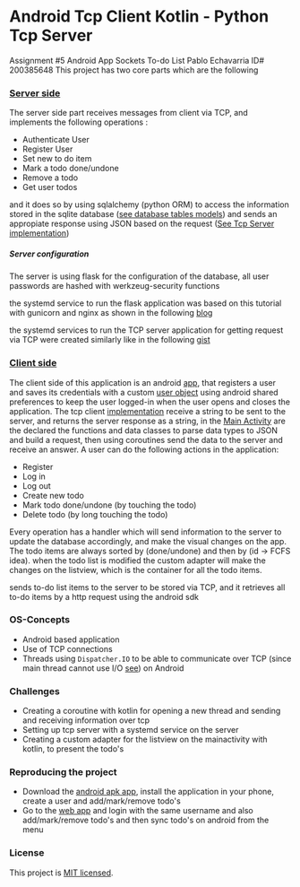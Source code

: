 # Android Tcp Client Kotlin - Python Tcp Server
Assignment #5 Android App Sockets To-do List
Pablo Echavarria
ID# 200385648
This project has two core parts which are the following

### [Server side](https://github.com/pechavarriaa/Tcp_Python-Server_Kotlin-Android-Client/blob/master/Server)
The server side part receives messages from client via TCP,
and implements the following operations :
* Authenticate User
* Register User
* Set new to do item
* Mark a todo done/undone
* Remove a todo
* Get user todos

and it does so by using sqlalchemy (python ORM) to access the information
stored in the sqlite database ([see database tables models](https://github.com/pechavarriaa/Tcp_Python-Server_Kotlin-Android-Client/blob/master/Server/models.py))
and sends an appropiate response using JSON based on the request ([See Tcp Server implementation](https://github.com/pechavarriaa/Tcp_Python-Server_Kotlin-Android-Client/blob/master/Server/tcpserver.py))

##### Server configuration

The server is using flask for the configuration of the database,
all user passwords are hashed with werkzeug-security functions

the systemd service to run the flask application was based on this tutorial
with gunicorn and nginx as shown in the following [blog](https://www.digitalocean.com/community/tutorials/how-to-serve-flask-applications-with-gunicorn-and-nginx-on-ubuntu-18-04)

the systemd services to run the TCP server application for getting request via TCP
were created similarly like in the following [gist](https://gist.github.com/kylemanna/d193aaa6b33a89f649524ad27ce47c4b) 

### [Client side](https://github.com/pechavarriaa/Tcp_Python-Server_Kotlin-Android-Client/blob/master/Client)
The client side of this application is an android [app](https://github.com/pechavarriaa/Tcp_Python-Server_Kotlin-Android-Client/tree/master/Client),
that registers a user and saves its credentials with a custom [user object](https://github.com/pechavarriaa/Tcp_Python-Server_Kotlin-Android-Client/blob/master/Client/app/src/main/java/com/example/client/UserLocalStore.kt) using android shared preferences to keep the user logged-in when
the user opens and closes the application.
The tcp client [implementation](https://github.com/pechavarriaa/Tcp_Python-Server_Kotlin-Android-Client/blob/master/Client/app/src/main/java/com/example/client/TcpClient.kt)
receive a string to be sent to the server, and returns the server response as a string,
in the [Main Activity](https://github.com/pechavarriaa/Tcp_Python-Server_Kotlin-Android-Client/blob/master/Client/app/src/main/java/com/example/client/MainActivity.kt)
are the declared the functions and data classes to parse data types to JSON and build a request, then using coroutines send the data to the server and receive an answer.
A user can do the following actions in the application:
* Register
* Log in
* Log out
* Create new todo
* Mark todo done/undone (by touching the todo)
* Delete todo (by long touching the todo)

Every operation has a handler which will send information to the server to update the 
database accordingly, and make the visual changes on the app. The todo items are
always sorted by  (done/undone) and then by (id -> FCFS idea). when the todo list is modified 
the custom adapter will make the changes on the listview, which is the container for all the todo items. 


sends to-do list items to the server to be stored via TCP,
and it retrieves all to-do items by a http request using the android sdk

### OS-Concepts
* Android based application
* Use of TCP connections
* Threads using `Dispatcher.IO` to be able to communicate over TCP (since main thread cannot use I/O [see](https://stackoverflow.com/questions/6343166/how-to-fix-android-os-networkonmainthreadexception)) on Android

### Challenges
* Creating a coroutine with kotlin for opening a new thread and sending and receiving information over tcp
* Setting up tcp server with a systemd service on the server
* Creating a custom adapter for the listview on the mainactivity with kotlin, to present the todo's

### Reproducing the project
* Download the [android apk app](https://todolist.live/download), install the application in your phone, create a user and add/mark/remove todo's
* Go to the [web app](https://todolist.live) and login with the same username and also add/mark/remove todo's and then sync todo's on android from the menu

### License

This project is [MIT licensed](./LICENSE).